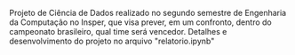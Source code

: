 Projeto de Ciência de Dados realizado no segundo semestre de Engenharia da Computação no Insper, que visa prever, em um confronto, dentro do campeonato brasileiro, qual time será vencedor. Detalhes e desenvolvimento do projeto no arquivo "relatorio.ipynb"
